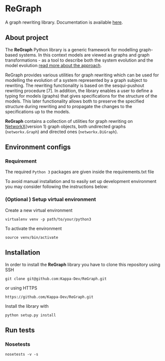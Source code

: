 # ReGraph

A graph rewriting library. Documentation is available [here](http://dev.executableknowledge.org/ReGraph).

## About project

The **ReGraph** Python library is a generic framework for modelling graph-based systems. In this context models are viewed as graphs and graph transformations - as a tool to describe both the system evolution and the model evolution [read more about the approach](http://link.springer.com/chapter/10.1007%2F978-3-540-30203-2_30). 

ReGraph provides various utilities for graph rewriting which can be used for modelling the evolution of a system represented by a graph subject to rewriting. The rewriting functionality is based on the sesqui-pushout rewriting procedure [7]. In addition, the library enables a user to define a typing for models (graphs) that gives specifications for the structure of the models. This later functionality allows both to preserve the specified structure during rewriting and to propagate the changes to the specifications up to the models.

**ReGraph** contains a collection of utilities for graph rewriting on [NetworkX](https://networkx.github.io/)(version 1) graph objects, both undirected graphs (`networkx.Graph`) and directed ones (`networkx.DiGraph`). 

## Environment configs 

### Requirement

The required `Python 3` packages are given inside the requirements.txt file

To avoid manual installation and to easily set up development environment you may consider following the instructions below:

### (Optional ) Setup virtual environment

Create a new virtual environment
```
virtualenv venv -p path/to/your/python3
```

To activate the environment
```
source venv/bin/activate
```

## Installation

In order to install the **ReGraph** library you have to clone this repository using SSH
```
git clone git@github.com:Kappa-Dev/ReGraph.git
```
or using HTTPS
```
https://github.com/Kappa-Dev/ReGraph.git
```
Install the library with
```
python setup.py install
```

## Run tests

### Nosetests
```
nosetests -v -s
```

